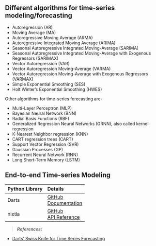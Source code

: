 ## Different algorithms for time-series modeling/forecasting

- Autoregression (AR)
- Moving Average (MA)
- Autoregressive Moving Average (ARMA)
- Autoregressive Integrated Moving Average (ARIMA)
- Seasonal Autoregressive Integrated Moving-Average (SARIMA)
- Seasonal Autoregressive Integrated Moving-Average with Exogenous Regressors (SARIMAX)
- Vector Autoregression (VAR)
- Vector Autoregression Moving-Average (VARMA)
- Vector Autoregression Moving-Average with Exogenous Regressors (VARMAX)
- Simple Exponential Smoothing (SES)
- Holt Winter’s Exponential Smoothing (HWES)

Other algorithms for time-series forecasting are-
- Multi-Layer Perceptron (MLP)
- Bayesian Neural Network (BNN)
- Radial Basis Functions (RBF)
- Generalized Regression Neural Networks (GRNN), also called kernel regression
- K-Nearest Neighbor regression (KNN)
- CART regression trees (CART)
- Support Vector Regression (SVR)
- Gaussian Processes (GP)
- Recurrent Neural Network (RNN)
- Long Short-Term Memory (LSTM)

## End-to-end Time-series Modeling
|Python Library |Details                                                                                          |
|:--------------|:------------------------------------------------------------------------------------------------|
|Darts          |[GitHub](https://github.com/unit8co/darts) <br> [Documentation](https://unit8co.github.io/darts/)|
|nixtla         |[GitHub](https://github.com/Nixtla) <br> [API Reference](https://docs.nixtla.io/docs)|

  > **_References:_**
  - [Darts’ Swiss Knife for Time Series Forecasting](https://towardsdatascience.com/darts-swiss-knife-for-time-series-forecasting-in-python-f37bb74c126)

